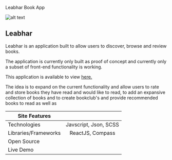 Leabhar Book App


![alt text](http://niamhlawlor.com/assets/leabhar-logo.png "Leabhar Thumbnail")

Leabhar
-----

Leabhar is an application built to allow users to discover, browse and review books.

The application is currently only built as proof of concept and currently only a subset of front-end functionality is working.

This application is available to view <a target="_blank" href="">here.</a>

The idea is to expand on the current functionality and allow users to rate and store books they have read and would like to read, to add an expansive collection of books and to create bookclub's and provide recommended books to read as well as 


| Site Features         |                                                     | 
| -------------         |:--------------------------------:                   | 
| Technologies      	| Javscript, Json, SCSS                               | 
| Libraries/Frameworks  | ReactJS, Compass                                    |
| Open Source           |  													  |
| Live Demo             | 												      |